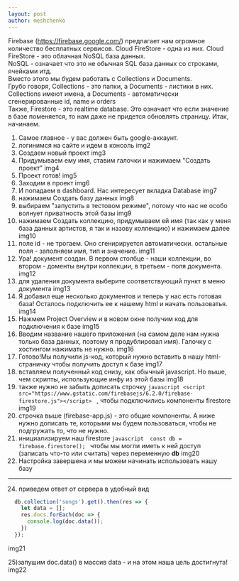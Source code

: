 ```yaml
---
layout: post
author: meshchenko
---
```

Firebase (https://firebase.google.com/) предлагает нам огромное количество бесплатных сервисов. 
Cloud FireStore - одна из них. 
Cloud FireStore - это облачная NoSQL база данных.  
NoSQL - означает что это не обычная SQL база данных со строками, ячейками итд.  
Вместо этого мы будем работать с Collections и Documents.  
Грубо говоря, Collections - это папки, а Documents - листики в них.  
Collections имеют имена, а Documents - автоматически сгенерированные id, name и orders  
Также, Firestore - это realtime database. Это означает что если значение в базе поменяется, то нам даже не придется обновлять страницу.
Итак, начинаем.  
1) Самое главное - у вас должен быть google-аккаунт.  
2) логинимся на сайте и идем в консоль img2  
3) Создаем новый проект img3  
4) Придумываем ему имя, ставим галочки и нажимаем "Создать проект" img4  
5) Проект готов! img5  
6) Заходим в проект img6  
7) И попадаем в dashboard. Нас интересует вкладка Database img7  
8) нажимаем Создать базу данных img8  
9) выбираем "запустить в тестовом режиме", потому что нас не особо волнует приватность этой базы img9  
10) нажимаем Создать коллекцию, придумываем ей имя (так как у меня база данных артистов, я так и назову коллекцию) и нажимаем далее img10  
11) поле id - не трогаем. Оно сгенирируется автоматически. остальные поля - заполняем имя, тип и значение. img11  
12) Ура! документ создан. В первом столбце - наши коллекции, во втором - доменты внутри коллекции, в третьем - поля документа. img12  
13) для удаления документа выберите соответствующий пункт в меню документа img13  
14) Я добавил еще несколько документов и теперь у нас есть готовая база! Осталось подключить ее к нашему html и начать пользоватья. img14  
15) Нажмем Project Overview и в новом окне получим код для подключения к базе img15  
16) Вводим название нашего приложения (на самом деле нам нужна только база данных, поэтому я продублировал имя). Галочку с хостингом нажимать не нужно. img16  
17) Готово!Мы получили js-код, который нужно вставить в нашу html-страничку чтобы получить доступ к базе img17  
18) вставляем полученный код снизу, как обычный javascript. Но выше, чем скрипты, использующие инфу из этой базы img18  
19) также нужно не забыть дописать строчку ```javascript <script src="https://www.gstatic.com/firebasejs/6.2.0/firebase-firestore.js"></script> ``` , чтобы подключились компоненты firestore img19  
20) строчка выше (firebase-app.js) - это общие компоненты. А ниже нужно дописать те, которыми мы будем пользоваться, чтобы не подгружать то, что не нужно.  
21) инициализируем наш firestore ```javascript  const db = firebase.firestore(); ``` чтобы мы могли иметь к ней доступ (записать что-то или считать) через переменную **db** img20  
23) Настройка завершена и мы можем начинать использовать нашу базу  
---  
24) приведем ответ от сервера в удобный вид  
```javascript
  db.collection('songs').get().then(res => {
    let data = [];
    res.docs.forEach(doc => {
      console.log(doc.data());
    })
  });
```
img21  

25)запушим doc.data() в массив data - и на этом наша цель достигнута! img22  

